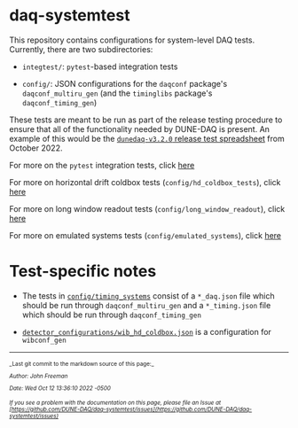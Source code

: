 # daq-systemtest

This repository contains configurations for system-level DAQ tests. Currently, there are two subdirectories:

* `integtest/`: `pytest`-based integration tests

* `config/`: JSON configurations for the `daqconf` package's `daqconf_multiru_gen` (and the `timinglibs` package's `daqconf_timing_gen`)

These tests are meant to be run as part of the release testing procedure to ensure that all of the functionality needed by DUNE-DAQ is present. An example of this would be the [`dunedaq-v3.2.0` release test spreadsheet](https://docs.google.com/spreadsheets/d/1VCIrNpCJmxFIntKK-6MynWt0kQ-v7wrTS46KjMe0_EY) from October 2022. 

For more on the `pytest` integration tests, click [here](integtest/README.md)

For more on horizontal drift coldbox tests (`config/hd_coldbox_tests`), click [here](config/hd_coldbox_tests/README.md)

For more on long window readout tests (`config/long_window_readout`), click [here](config/long_window_readout/README.md)

For more on emulated systems tests (`config/emulated_systems`), click [here](config/emulated_systems/README.md)

# Test-specific notes


* The tests in [`config/timing_systems`](https://github.com/DUNE-DAQ/daq-systemtest/tree/develop/config/timing_systems) consist of a `*_daq.json` file which should be run through `daqconf_multiru_gen` and a `*_timing.json` file which should be run through `daqconf_timing_gen`

* [`detector_configurations/wib_hd_coldbox.json`](https://raw.githubusercontent.com/DUNE-DAQ/daq-systemtest/develop/config/detector_configurations/wib_hd_coldbox.json) is a configuration for `wibconf_gen`



-----

<font size="1">
_Last git commit to the markdown source of this page:_


_Author: John Freeman_

_Date: Wed Oct 12 13:36:10 2022 -0500_

_If you see a problem with the documentation on this page, please file an Issue at [https://github.com/DUNE-DAQ/daq-systemtest/issues](https://github.com/DUNE-DAQ/daq-systemtest/issues)_
</font>
